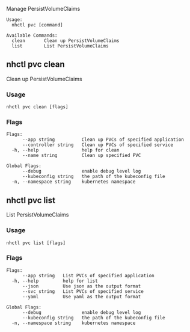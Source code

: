 Manage PersistVolumeClaims

```
Usage:
  nhctl pvc [command]

Available Commands:
  clean       Clean up PersistVolumeClaims
  list        List PersistVolumeClaims
```

## nhctl pvc clean

Clean up PersistVolumeClaims


### Usage

```
nhctl pvc clean [flags]
```

### Flags

```
Flags:
      --app string          Clean up PVCs of specified application
      --controller string   Clean up PVCs of specified service
  -h, --help                help for clean
      --name string         Clean up specified PVC

Global Flags:
      --debug               enable debug level log
      --kubeconfig string   the path of the kubeconfig file
  -n, --namespace string    kubernetes namespace
```

## nhctl pvc list

List PersistVolumeClaims

### Usage

```
nhctl pvc list [flags]
```

### Flags

```
Flags:
      --app string   List PVCs of specified application
  -h, --help         help for list
      --json         Use json as the output format
      --svc string   List PVCs of specified service
      --yaml         Use yaml as the output format

Global Flags:
      --debug               enable debug level log
      --kubeconfig string   the path of the kubeconfig file
  -n, --namespace string    kubernetes namespace
```
